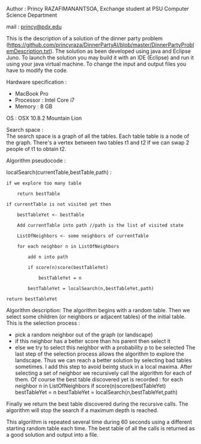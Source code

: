  Author : Princy RAZAFIMANANTSOA, Exchange student at PSU Computer Science Department

 mail : princy@pdx.edu


 This is the description of a solution of the dinner party problem (https://github.com/princyraza/DinnerPartyAI/blob/master/DinnerPartyProblemDescription.txt).
 The solution as been developed using java and Eclipse Juno. 
 To launch the solution you may build it with an IDE (Eclipse) and run it using your java   virtual machine. 
 To change the input and output files you have to modify the code.

 Hardware specification :
  - MacBook Pro
  - Processor : Intel Core i7
  - Memory : 8 GB
 
 OS : OSX 10.8.2 Mountain Lion
 
 Search space :  
 The search space is a graph of all the tables. Each table table is a node of the graph. 
 There's a vertex between two tables t1 and t2 if we can swap 2 people of t1 to obtain t2.
 
 Algorithm pseudocode :


 localSearch(currentTable,bestTable,path) :
 
  	if we explore too many table
  
		return bestTable
		
	if currentTable is not visited yet then
	
		bestTableYet <- bestTable
		
		Add currentTable into path //path is the list of visited state
		
		ListOfNeighbors <- some neighbors of currentTable
		
		for each neighbor n in ListOfNeighbors
		
			add n into path
			
			if score(n)score(bestTableYet)
			
				bestTableYet = n
				
			bestTableYet = localSearch(n,bestTableYet,path)
			
	return bestTableYet
	
  
 Algorithm description:
 The algorithm begins with a random table. Then we select some children (or neighbors or adjacent tables) of the initial table.
 This is the selection process :
   - pick a random neighbor out of the graph (or landscape)
   - if this neighbor has a better score than his parent then select it
   - else we try to select this neighbor with a probability p to be selected
 The last step of the selection process allows the algorithm to explore the landscape. Thus we can reach a better solution by selecting bad tables sometimes.
 I add this step to avoid beintg stuck in a local maxima.
 After selecting a set of neighbor we recursively call the algorithm for each of them. Of course the best table discovered yet is recorded :
	 for each neighbor n in ListOfNeighbors
		if score(n)score(bestTableYet)
			bestTableYet = n
		bestTableYet = localSearch(n,bestTableYet,path)
  
 Finally we return the best table discovered during the recursive calls. The algorithm will stop the search if a maximum depth is reached.
  
 This algorithm is repeated several time during 60 seconds using a different starting random table each time.
 The best table of all the calls is returned as a good solution and output into a file.
